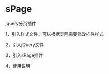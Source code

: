 # sPage
jquery分页插件

1，引入样式文件，可以根据实际需要修改插件样式
<link rel="stylesheet" type="text/css" href="./jquery.sPage.css">

2，引入jQuery文件

3，引入sPage插件
<script src="./jquery.sPage.min.js"></script>

4，使用说明
<script type="text/javascript">
    >>$(function(){
        >>>>$("#myPage").sPage({
            >>>>>>page:1,//当前页码
            >>>>>>pageSize:10,//每页显示多少条数据，默认10条
            >>>>>>listTotal:150,//数据总条数
            >>>>>>showTotal:false,//是否显示总条数，默认关闭：false
            >>>>>>showSkip:false,//是否显示跳页，默认关闭：false
            >>>>>>showPN:true,//是否显示上下翻页，默认开启：true
            >>>>>>prevPage:"上一页",//上翻页文字描述，默认“上一页”
            >>>>>>nextPage:"下一页",//下翻页文字描述，默认“下一页”
            >>>>>>callbackFun:function(page){
            	>>>>>>//点击分页按钮回调函数，返回当前页码
                >>>>>>$("#pageNum").text(page);
            >>>>>>}
        >>>>});
    >>});
</script>

